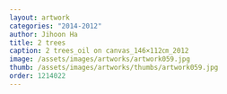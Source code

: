```yaml
---
layout: artwork
categories: "2014-2012"
author: Jihoon Ha
title: 2 trees
caption: 2 trees_oil on canvas_146×112㎝_2012
image: /assets/images/artworks/artwork059.jpg
thumb: /assets/images/artworks/thumbs/artwork059.jpg
order: 1214022
---
```

